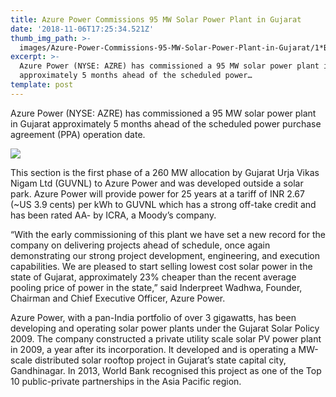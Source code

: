 ```yaml
---
title: Azure Power Commissions 95 MW Solar Power Plant in Gujarat
date: '2018-11-06T17:25:34.521Z'
thumb_img_path: >-
  images/Azure-Power-Commissions-95-MW-Solar-Power-Plant-in-Gujarat/1*BfryQb-qsSwwVzwornmdqg.jpeg
excerpt: >-
  Azure Power (NYSE: AZRE) has commissioned a 95 MW solar power plant in Gujarat
  approximately 5 months ahead of the scheduled power…
template: post
---
```

Azure Power (NYSE: AZRE) has commissioned a 95 MW solar power plant in Gujarat approximately 5 months ahead of the scheduled power purchase agreement (PPA) operation date.

![](/images/Azure-Power-Commissions-95-MW-Solar-Power-Plant-in-Gujarat/1*BfryQb-qsSwwVzwornmdqg.jpeg)

This section is the first phase of a 260 MW allocation by Gujarat Urja Vikas Nigam Ltd (GUVNL) to Azure Power and was developed outside a solar park. Azure Power will provide power for 25 years at a tariff of INR 2.67 (~US 3.9 cents) per kWh to GUVNL which has a strong off-take credit and has been rated AA- by ICRA, a Moody’s company.

“With the early commissioning of this plant we have set a new record for the company on delivering projects ahead of schedule, once again demonstrating our strong project development, engineering, and execution capabilities. We are pleased to start selling lowest cost solar power in the state of Gujarat, approximately 23% cheaper than the recent average pooling price of power in the state,” said Inderpreet Wadhwa, Founder, Chairman and Chief Executive Officer, Azure Power.

Azure Power, with a pan-India portfolio of over 3 gigawatts, has been developing and operating solar power plants under the Gujarat Solar Policy 2009. The company constructed a private utility scale solar PV power plant in 2009, a year after its incorporation. It developed and is operating a MW-scale distributed solar rooftop project in Gujarat’s state capital city, Gandhinagar. In 2013, World Bank recognised this project as one of the Top 10 public-private partnerships in the Asia Pacific region.
